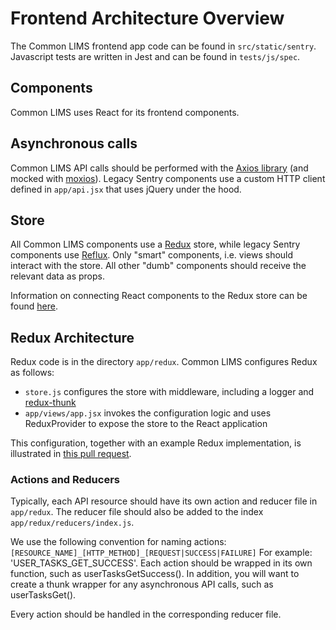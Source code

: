 # Frontend Architecture Overview

The Common LIMS frontend app code can be found in `src/static/sentry`. Javascript tests are written in Jest and can be found in `tests/js/spec`.

## Components

Common LIMS uses React for its frontend components.

## Asynchronous calls

Common LIMS API calls should be performed with the [Axios library](https://github.com/axios/axios) (and mocked with [moxios](https://github.com/axios/moxios)). Legacy Sentry components use a custom HTTP client defined in `app/api.jsx` that uses jQuery under the hood.

## Store

All Common LIMS components use a [Redux](https://react-redux.js.org/) store, while legacy Sentry components use [Reflux](https://github.com/reflux/refluxjs). Only "smart" components, i.e. views should interact with the store. All other "dumb" components should receive the relevant data as props.

Information on connecting React components to the Redux store can be found [here](https://react-redux.js.org/api/connect).

## Redux Architecture

Redux code is in the directory `app/redux`. Common LIMS configures Redux as follows:

* `store.js` configures the store with middleware, including a logger and [redux-thunk](https://medium.com/fullstack-academy/thunks-in-redux-the-basics-85e538a3fe60)
* `app/views/app.jsx` invokes the configuration logic and uses ReduxProvider to expose the store to the React application

This configuration, together with an example Redux implementation, is illustrated in [this pull request](https://github.com/commonlims/commonlims/pull/17/files).

### Actions and Reducers

Typically, each API resource should have its own action and reducer file in `app/redux`. The reducer file should also be added to the index `app/redux/reducers/index.js`.

We use the following convention for naming actions: `[RESOURCE_NAME]_[HTTP_METHOD]_[REQUEST|SUCCESS|FAILURE]` For example: 'USER_TASKS_GET_SUCCESS'. Each action should be wrapped in its own function, such as userTasksGetSuccess(). In addition, you will want to create a thunk wrapper for any asynchronous API calls, such as userTasksGet().

Every action should be handled in the corresponding reducer file.
